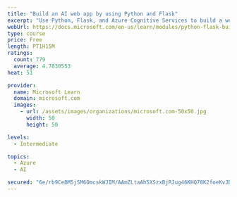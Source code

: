 ```yaml
---
title: "Build an AI web app by using Python and Flask"
excerpt: "Use Python, Flask, and Azure Cognitive Services to build a web app that incorporates AI"
webUrl: https://docs.microsoft.com/en-us/learn/modules/python-flask-build-ai-web-app/
type: course
price: Free
length: PT1H15M
ratings:
  count: 779
  average: 4.7830553
heat: 51

provider:
  name: Microsoft Learn
  domain: microsoft.com
  images:
    - url: /assets/images/organizations/microsoft.com-50x50.jpg
      width: 50
      height: 50

levels:
  - Intermediate

topics:
  - Azure
  - AI

secured: "6e/rb9Ce8M5jSM6OmcskWJIM/AAmZLtaAh5XSzxBjRJug46KHQ78K2foeKvJDUiDKYBOjz8MlJ9Ilg05dU0DyrS4PX0777EO0L8yoYJPkQZPI99cSofXIFjjN+cZibVLvjh1ocQ6lJot5dDtF2eNHeBqHTNdIXU7y7XLwHITS17WJ43Y19NesBZ7Nq7kOj0bD6nv+ErXCrQoOFSYQ4hGgpicyO3iDcNfLRg3WycG+lnT7mLmfGFWOBglJcAwOiPGc9k4f8jBLQw90PDTBLO+IWmRGZTqhWniRjZPElkH9r4Rnb8bnKIQj2TmaCcFaRJavYnsjEU6DWaqb0ofNeMrDFvFTv6Eacbkv2gel4U8rtM3/W9BtiX9ndDVAv2Hk/ZqMnf7coq/e6jqH5VyN3QQT5jPy/2+2lbPiaTTgE8+UeU=;6QrIV3Aeoyxys4BKzwRF8g=="
---
```


